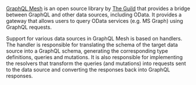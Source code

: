 [GraphQL Mesh](https://graphql-mesh.com) is an open source library by [The Guild](https://the-guild.dev) that provides a bridge between GraphQL and other data sources, including OData. It provides a gateway that allows users to query OData services (e.g. MS Graph) using GraphQL requests.

Support for various data sources in GraphQL Mesh is based on handlers. The handler is responsible for translating the schema of the target data source into a GraphQL schema, generating the corresponding type definitions, queries and mutations. It is also responsible for implementing the resolvers that transform the queries (and mutations) into requests sent to the data source and converting the responses back into GraphQL responses.